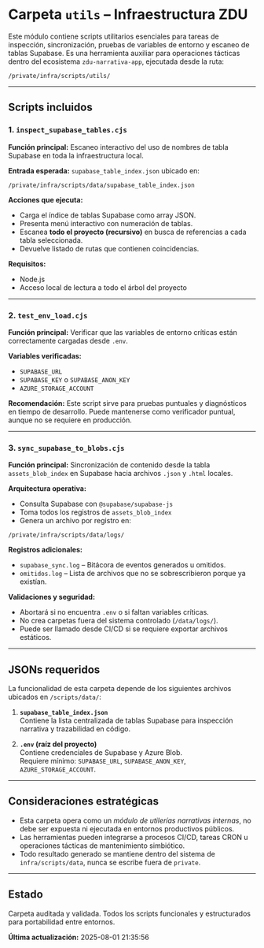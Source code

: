 # Carpeta `utils` – Infraestructura ZDU

Este módulo contiene scripts utilitarios esenciales para tareas de inspección, sincronización, pruebas de variables de entorno y escaneo de tablas Supabase. Es una herramienta auxiliar para operaciones tácticas dentro del ecosistema `zdu-narrativa-app`, ejecutada desde la ruta:

```
/private/infra/scripts/utils/
```

---

## Scripts incluidos

### 1. `inspect_supabase_tables.cjs`

**Función principal:** Escaneo interactivo del uso de nombres de tabla Supabase en toda la infraestructura local.

**Entrada esperada:** `supabase_table_index.json` ubicado en:

```
/private/infra/scripts/data/supabase_table_index.json
```

**Acciones que ejecuta:**

- Carga el índice de tablas Supabase como array JSON.
- Presenta menú interactivo con numeración de tablas.
- Escanea **todo el proyecto (recursivo)** en busca de referencias a cada tabla seleccionada.
- Devuelve listado de rutas que contienen coincidencias.

**Requisitos:**
- Node.js
- Acceso local de lectura a todo el árbol del proyecto

---

### 2. `test_env_load.cjs`

**Función principal:** Verificar que las variables de entorno críticas están correctamente cargadas desde `.env`.

**Variables verificadas:**

- `SUPABASE_URL`
- `SUPABASE_KEY` o `SUPABASE_ANON_KEY`
- `AZURE_STORAGE_ACCOUNT`

**Recomendación:** Este script sirve para pruebas puntuales y diagnósticos en tiempo de desarrollo. Puede mantenerse como verificador puntual, aunque no se requiere en producción.

---

### 3. `sync_supabase_to_blobs.cjs`

**Función principal:** Sincronización de contenido desde la tabla `assets_blob_index` en Supabase hacia archivos `.json` y `.html` locales.

**Arquitectura operativa:**

- Consulta Supabase con `@supabase/supabase-js`
- Toma todos los registros de `assets_blob_index`
- Genera un archivo por registro en:

```
/private/infra/scripts/data/logs/
```

**Registros adicionales:**

- `supabase_sync.log` – Bitácora de eventos generados u omitidos.
- `omitidos.log` – Lista de archivos que no se sobrescribieron porque ya existían.

**Validaciones y seguridad:**

- Abortará si no encuentra `.env` o si faltan variables críticas.
- No crea carpetas fuera del sistema controlado (`/data/logs/`).
- Puede ser llamado desde CI/CD si se requiere exportar archivos estáticos.

---

## JSONs requeridos

La funcionalidad de esta carpeta depende de los siguientes archivos ubicados en `/scripts/data/`:

1. **`supabase_table_index.json`**  
   Contiene la lista centralizada de tablas Supabase para inspección narrativa y trazabilidad en código.

2. **`.env` (raíz del proyecto)**  
   Contiene credenciales de Supabase y Azure Blob.  
   Requiere mínimo: `SUPABASE_URL`, `SUPABASE_ANON_KEY`, `AZURE_STORAGE_ACCOUNT`.

---

## Consideraciones estratégicas

- Esta carpeta opera como un *módulo de utilerías narrativas internas*, no debe ser expuesta ni ejecutada en entornos productivos públicos.
- Las herramientas pueden integrarse a procesos CI/CD, tareas CRON u operaciones tácticas de mantenimiento simbiótico.
- Todo resultado generado se mantiene dentro del sistema de `infra/scripts/data`, nunca se escribe fuera de `private`.

---

## Estado

Carpeta auditada y validada. Todos los scripts funcionales y estructurados para portabilidad entre entornos.

**Última actualización:** 2025-08-01 21:35:56
